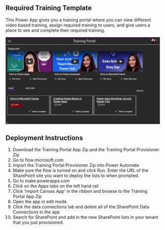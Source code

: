 
## Required Training Template
This Power App gives you a training portal where you can view different video based training, assign required training to users, and give users a place to see and complete their required training.

![Training Portal App Dashboard](trainingportal.png)

## Deployment Instructions
1.  Download the Training Portal App Zip and the Training Portal Provisioner Zip
2.  Go to flow.microsoft.com
3.  Import the Training Portal Provisioner Zip into Power Automate
4.  Make sure the flow is turned on and click Run.  Enter the URL of the SharePoint site you want to deploy the lists to when prompted.
5.  Go to make.powerapps.com
6.  Click on the Apps tabs on the left hand rail
7.  Click 'Import Canvas App' in the ribbon and browse to the Training Portal App Zip 
8.  Open the app in edit mode.  
9.  Click the data connections tab and delete all of the SharePoint Data Connections in the app
10. Search for SharePoint and add in the new SharePoint lists in your tenant that you just provisioned.

